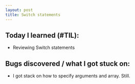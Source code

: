 ```yaml
---
layout: post
title: Switch statements
---
```



## Today I learned (#TIL):

- Reviewing Switch statements


## Bugs discovered / what I got stuck on:

- I got stack on how to specify arguments and array. Still.





